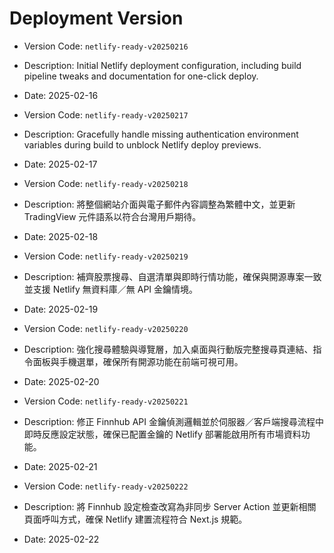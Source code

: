 # Deployment Version

- Version Code: `netlify-ready-v20250216`
- Description: Initial Netlify deployment configuration, including build pipeline tweaks and documentation for one-click deploy.
- Date: 2025-02-16

- Version Code: `netlify-ready-v20250217`
- Description: Gracefully handle missing authentication environment variables during build to unblock Netlify deploy previews.
- Date: 2025-02-17

- Version Code: `netlify-ready-v20250218`
- Description: 將整個網站介面與電子郵件內容調整為繁體中文，並更新 TradingView 元件語系以符合台灣用戶期待。
- Date: 2025-02-18

- Version Code: `netlify-ready-v20250219`
- Description: 補齊股票搜尋、自選清單與即時行情功能，確保與開源專案一致並支援 Netlify 無資料庫／無 API 金鑰情境。
- Date: 2025-02-19

- Version Code: `netlify-ready-v20250220`
- Description: 強化搜尋體驗與導覽層，加入桌面與行動版完整搜尋頁連結、指令面板與手機選單，確保所有開源功能在前端可視可用。
- Date: 2025-02-20

- Version Code: `netlify-ready-v20250221`
- Description: 修正 Finnhub API 金鑰偵測邏輯並於伺服器／客戶端搜尋流程中即時反應設定狀態，確保已配置金鑰的 Netlify 部署能啟用所有市場資料功能。
- Date: 2025-02-21

- Version Code: `netlify-ready-v20250222`
- Description: 將 Finnhub 設定檢查改寫為非同步 Server Action 並更新相關頁面呼叫方式，確保 Netlify 建置流程符合 Next.js 規範。
- Date: 2025-02-22
